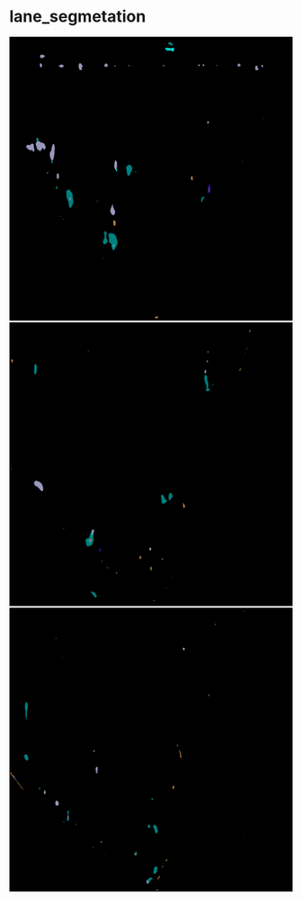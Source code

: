 # lane_segmetation

<img src="https://github.com/ThorPham/lane_segmetation/blob/master/170927_063814636_Camera_5.png" width="600">
<img src="https://github.com/ThorPham/lane_segmetation/blob/master/170927_063815409_Camera_5.png" width="600">
<img src="https://github.com/ThorPham/lane_segmetation/blob/master/170927_063815895_Camera_5.png" width="600">
